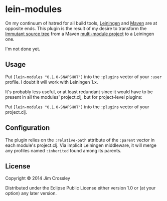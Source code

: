 # lein-modules

On my continuum of hatred for all build tools,
[Leiningen](http://leiningen.org) and [Maven](http://maven.apache.org)
are at opposite ends. This plugin is the result of my desire to
transform the
[Immutant source tree](http://github.com/immutant/immutant) from a
Maven
[multi-module project](http://maven.apache.org/guides/mini/guide-multiple-modules.html)
to a Leiningen one.

I'm not done yet.

## Usage

Put `[lein-modules "0.1.0-SNAPSHOT"]` into the `:plugins` vector of your
`:user` profile. I doubt it will work with Leiningen 1.x.

It's probably less useful, or at least redundant since it would have
to be present in all the modules' project.clj, but for project-level
plugins:

Put `[lein-modules "0.1.0-SNAPSHOT"]` into the `:plugins` vector of your project.clj.

## Configuration

The plugin relies on the `:relative-path` attribute of the `:parent`
vector in each module's project.clj. Via implicit Leiningen
middleware, it will merge any profiles named `:inherited` found among
its parents.

## License

Copyright © 2014 Jim Crossley

Distributed under the Eclipse Public License either version 1.0 or (at
your option) any later version.
